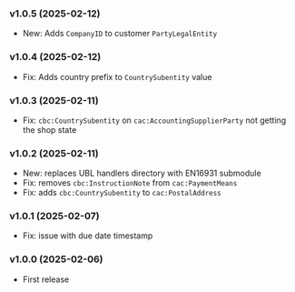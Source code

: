 ### v1.0.5 (2025-02-12)

- New: Adds `CompanyID` to customer `PartyLegalEntity`

### v1.0.4 (2025-02-12)

- Fix: Adds country prefix to `CountrySubentity` value
  
### v1.0.3 (2025-02-11)

- Fix: `cbc:CountrySubentity` on `cac:AccountingSupplierParty` not getting the shop state

### v1.0.2 (2025-02-11)

- New: replaces UBL handlers directory with EN16931 submodule
- Fix: removes `cbc:InstructionNote` from `cac:PaymentMeans`
- Fix: adds `cbc:CountrySubentity` to `cac:PostalAddress`

### v1.0.1 (2025-02-07)

- Fix: issue with due date timestamp

### v1.0.0 (2025-02-06)

- First release
